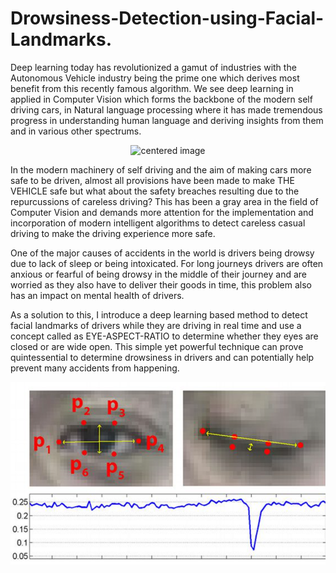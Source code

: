 # Drowsiness-Detection-using-Facial-Landmarks.

Deep learning today has revolutionized a gamut of industries with the Autonomous Vehicle industry being the prime one which derives most benefit from this recently famous algorithm. We see deep learning in applied in Computer Vision which forms the backbone of the modern self driving cars, in Natural language processing where it has made tremendous progress in understanding human language and deriving insights from them and in various other spectrums. 

<p align="center">
<center><img src="https://www.compliancesigns.com/media/catalog/product/o/s/osha-accident-prevention-sign-obe-1350_1000_5.gif" alt="centered image" class = "center" width="600"/></center></p>

In the modern machinery of self driving and the aim of making cars more safe to be driven, almost all provisions have been made to make THE VEHICLE safe but what about the safety 
breaches resulting due to the repurcussions of careless driving? This has been a gray area in the field of Computer Vision and demands more attention for the implementation and incorporation of modern intelligent algorithms to detect careless casual driving to make the driving experience more safe. 

One of the major causes of accidents in the world is drivers being drowsy due to lack of sleep or being intoxicated. For long journeys drivers are often anxious or fearful of being drowsy in the middle of their journey and are worried as they also have to deliver their goods in time, this problem also has an impact on mental health of drivers. 

As a solution to this, I introduce a deep learning based method to detect facial landmarks of drivers while they are driving in real time and use a concept called as EYE-ASPECT-RATIO to determine whether they eyes are closed or are wide open. This simple yet powerful technique can prove quintessential to determine drowsiness in drivers and can potentially help prevent many accidents from happening. 


<p align="center">
<center> <img src="https://github.com/AshwinRachha/Drowsiness-Detection-using-Facial-Landmarks./blob/master/Screenshot%20(304).png" alt="centered image" class = "center" width="600"/> </center></p>


